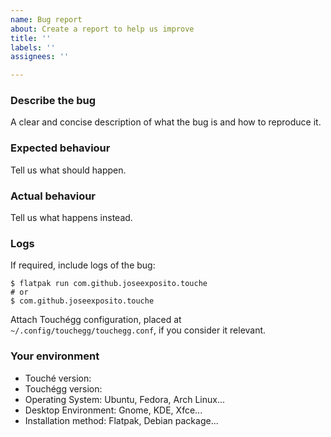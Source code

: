 ```yaml
---
name: Bug report
about: Create a report to help us improve
title: ''
labels: ''
assignees: ''

---
```


### Describe the bug

A clear and concise description of what the bug is and how to reproduce it.

### Expected behaviour

Tell us what should happen.

### Actual behaviour

Tell us what happens instead.

### Logs

If required, include logs of the bug:

```
$ flatpak run com.github.joseexposito.touche
# or
$ com.github.joseexposito.touche
```

Attach Touchégg configuration, placed at `~/.config/touchegg/touchegg.conf`, if you consider it
relevant.

### Your environment

 * Touché version:
 * Touchégg version:
 * Operating System: Ubuntu, Fedora, Arch Linux...
 * Desktop Environment: Gnome, KDE, Xfce...
 * Installation method: Flatpak, Debian package...
